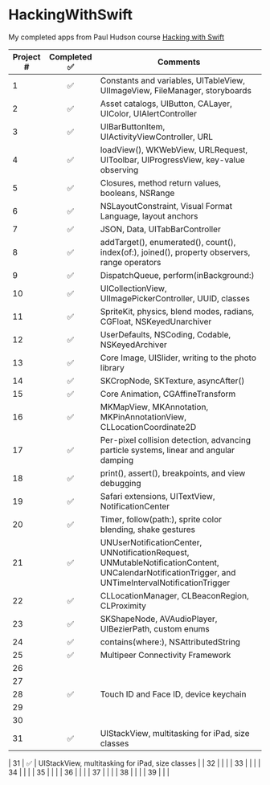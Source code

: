 # HackingWithSwift
My completed apps from Paul Hudson course [Hacking with Swift](https://github.com/twostraws/HackingWithSwift)





| Project #  | Completed  ✅ | Comments  |
|---|:-:|---|
| 1  | ✅ | Constants and variables, UITableView, UIImageView, FileManager, storyboards  |
| 2  | ✅ | Asset catalogs, UIButton, CALayer, UIColor, UIAlertController  |
| 3  | ✅ | UIBarButtonItem, UIActivityViewController, URL  |
| 4  | ✅ | loadView(), WKWebView, URLRequest, UIToolbar, UIProgressView, key-value observing  |
| 5  | ✅ | Closures, method return values, booleans, NSRange  |
| 6  | ✅ | NSLayoutConstraint, Visual Format Language, layout anchors  |
| 7  | ✅ | JSON, Data, UITabBarController  |
| 8  | ✅ | addTarget(), enumerated(), count(), index(of:), joined(), property observers, range operators  |
| 9  | ✅ | DispatchQueue, perform(inBackground:) |
| 10  | ✅ | UICollectionView, UIImagePickerController, UUID, classes  |
| 11  | ✅ | SpriteKit, physics, blend modes, radians, CGFloat, NSKeyedUnarchiver  |
| 12  | ✅ | UserDefaults, NSCoding, Codable, NSKeyedArchiver |
| 13  | ✅ | Core Image, UISlider, writing to the photo library  |
| 14  | ✅ | SKCropNode, SKTexture, asyncAfter()  |
| 15  | ✅ | Core Animation, CGAffineTransform  |
| 16  | ✅ | MKMapView, MKAnnotation, MKPinAnnotationView, CLLocationCoordinate2D  |
| 17  | ✅ | Per-pixel collision detection, advancing particle systems, linear and angular damping  |
| 18  | ✅ | print(), assert(), breakpoints, and view debugging  |
| 19  | ✅ | Safari extensions, UITextView, NotificationCenter  |
| 20  | ✅ | Timer, follow(path:), sprite color blending, shake gestures  |
| 21  | ✅ | UNUserNotificationCenter, UNNotificationRequest, UNMutableNotificationContent, UNCalendarNotificationTrigger, and UNTimeIntervalNotificationTrigger  |
| 22  | ✅ | CLLocationManager, CLBeaconRegion, CLProximity  |
| 23  | ✅ | SKShapeNode, AVAudioPlayer, UIBezierPath, custom enums  |
| 24  | ✅ | contains(where:), NSAttributedString  |
| 25  | ✅ | Multipeer Connectivity Framework  |
| 26  |    |   |
| 27  |    |   |
| 28  | ✅ | Touch ID and Face ID, device keychain  |
| 29  |    |   |
| 30  |    |   |
| 31  | ✅ | UIStackView, multitasking for iPad, size classes |

| 31  | ✅  |  UIStackView, multitasking for iPad, size classes |
| 32  |   |   |
| 33  |   |   |
| 34  |   |   |
| 35  |   |   |
| 36  |   |   |
| 37  |   |   |
| 38  |   |   |
| 39  |   |   |
